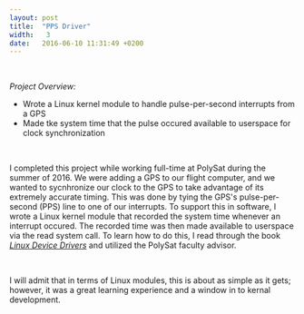```yaml
---
layout: post
title:  "PPS Driver"
width:   3
date:   2016-06-10 11:31:49 +0200
---
```


<br>

*Project Overview:*

- Wrote a Linux kernel module to handle pulse-per-second interrupts from a GPS
- Made tke system time that the pulse occured available to userspace for clock synchronization

<br>

I completed this project while working full-time at PolySat during the summer of 2016. We were adding a GPS to our flight computer, and we wanted to sycnhronize our clock to the GPS to take advantage of its extremely accurate timing. This was done by tying the GPS's pulse-per-second (PPS) line to one of our interrupts. To support this in software, I wrote a Linux kernel module that recorded the system time whenever an interrupt occured. The recorded time was then made available to userspace via the read system call. To learn how to do this, I read through the book <i>[Linux Device Drivers](http://shop.oreilly.com/product/9780596005900.do)</i> and utilized the PolySat faculty advisor.

<br>

I will admit that in terms of Linux modules, this is about as simple as it gets; however, it was a great learning experience and a window in to kernal development.
